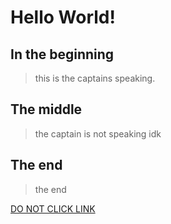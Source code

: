 # Hello World!
## In the beginning
>this is the captains speaking.
## The middle
>the captain is not speaking idk
## The end
>the end

[DO NOT CLICK LINK](https://www.youtube.com/watch?v=dQw4w9WgXcQ)
